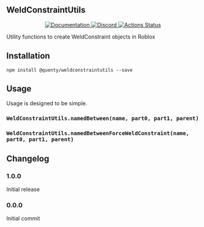 ## WeldConstraintUtils
<div align="center">
  <a href="http://quenty.github.io/api/">
    <img src="https://img.shields.io/badge/docs-website-green.svg" alt="Documentation" />
  </a>
  <a href="https://discord.gg/mhtGUS8">
    <img src="https://img.shields.io/badge/discord-nevermore-blue.svg" alt="Discord" />
  </a>
  <a href="https://github.com/Quenty/NevermoreEngine/actions">
    <img src="https://github.com/Quenty/NevermoreEngine/workflows/lint/badge.svg" alt="Actions Status" />
  </a>
</div>

Utility functions to create WeldConstraint objects in Roblox

## Installation
```
npm install @quenty/weldconstraintutils --save
```

## Usage
Usage is designed to be simple.

### `WeldConstraintUtils.namedBetween(name, part0, part1, parent)`

### `WeldConstraintUtils.namedBetweenForceWeldConstraint(name, part0, part1, parent)`


## Changelog

### 1.0.0
Initial release

### 0.0.0
Initial commit

